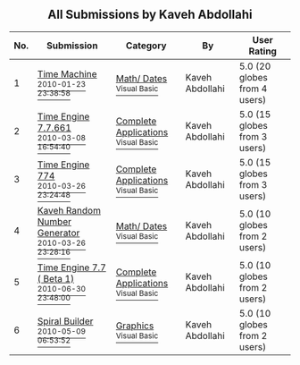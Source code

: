 ﻿<div align="center">

## All Submissions by Kaveh Abdollahi

</div>

No.  | Submission | Category | By   | User Rating
---- | ---------- | -------- | ---- | -----------
1 | [Time Machine<br /><sup>2010-01-23 23:38:58</sup>](https://github.com/Planet-Source-Code/kaveh-abdollahi-time-machine__1-72859) | [Math/ Dates<br /><sup>Visual Basic</sup>](../ByCategory/math-dates__1-37.md) | Kaveh Abdollahi | 5.0 (20 globes from 4 users)
2 | [Time Engine 7\.7\.661<br /><sup>2010-03-08 16:54:40</sup>](https://github.com/Planet-Source-Code/kaveh-abdollahi-time-engine-7-7-661__1-72984) | [Complete Applications<br /><sup>Visual Basic</sup>](../ByCategory/complete-applications__1-27.md) | Kaveh Abdollahi | 5.0 (15 globes from 3 users)
3 | [Time Engine 774<br /><sup>2010-03-26 23:24:48</sup>](https://github.com/Planet-Source-Code/kaveh-abdollahi-time-engine-774__1-73038) | [Complete Applications<br /><sup>Visual Basic</sup>](../ByCategory/complete-applications__1-27.md) | Kaveh Abdollahi | 5.0 (15 globes from 3 users)
4 | [Kaveh Random Number Generator<br /><sup>2010-03-26 23:28:16</sup>](https://github.com/Planet-Source-Code/kaveh-abdollahi-kaveh-random-number-generator__1-73039) | [Math/ Dates<br /><sup>Visual Basic</sup>](../ByCategory/math-dates__1-37.md) | Kaveh Abdollahi | 5.0 (10 globes from 2 users)
5 | [Time Engine 7\.7 \( Beta 1\)<br /><sup>2010-06-30 23:48:00</sup>](https://github.com/Planet-Source-Code/kaveh-abdollahi-time-engine-7-7-beta-1__1-73207) | [Complete Applications<br /><sup>Visual Basic</sup>](../ByCategory/complete-applications__1-27.md) | Kaveh Abdollahi | 5.0 (10 globes from 2 users)
6 | [Spiral Builder<br /><sup>2010-05-09 06:53:52</sup>](https://github.com/Planet-Source-Code/kaveh-abdollahi-spiral-builder__1-74063) | [Graphics<br /><sup>Visual Basic</sup>](../ByCategory/graphics__1-46.md) | Kaveh Abdollahi | 5.0 (10 globes from 2 users)
